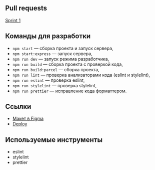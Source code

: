 ## Pull requests

[Sprint 1](https://github.com/anastasiya-erenkova/middle.messenger.praktikum.yandex/pull/1)

## Команды для разработки

- `npm start` — сборка проекта и запуск сервера,
- `npm start:express` — запуск сервера,
- `npm run dev` — запуск режима разработчика,
- `npm run build` — сборка проекта с проверкой кода,
- `npm run build:parcel` — сборка проекта,
- `npm run lint` — проверка анализаторами кода (eslint и stylelint),
- `npm run eslint` — проверка eslint,
- `npm run stylelint` — проверка stylelint,
- `npm run prettier` — исправление кода форматтером.

## Ссылки

- [Макет в Figma](<https://www.figma.com/file/nFQKEa7kf3BoOgIoV8VUcK/Chat-(Copy)?node-id=0%3A1>)
- [Deploy](https://naughty-swartz-228395.netlify.app/)

## Используемые инструменты

- eslint
- stylelint
- prettier
